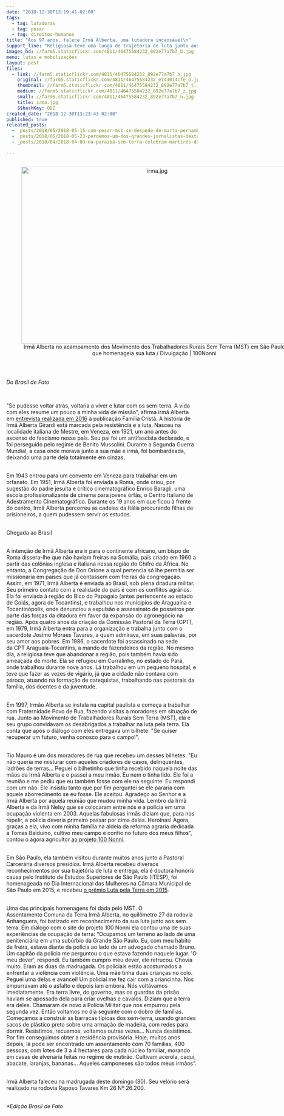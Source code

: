 ```yaml
---
date: "2018-12-30T13:19:41-02:00"
tags:
  - tag: lutadoras
  - tag: pesar
  - tag: direitos-humanos
title: "Aos 97 anos, falece Irmã Alberta, uma lutadora incansável\n"
support_line: "Religiosa teve uma longa de trajetória de luta junto aos mais excluídos do campo e da cidade no Brasil e na Itália\n"
images_hd: //farm5.staticflickr.com/4811/46475584232_892e77a7b7_b.jpg
menu: lutas e mobilizações
layout: post
files:
  - link: //farm5.staticflickr.com/4811/46475584232_892e77a7b7_b.jpg
    original: //farm5.staticflickr.com/4811/46475584232_e743014cfe_o.jpg
    thumbnail: //farm5.staticflickr.com/4811/46475584232_892e77a7b7_t.jpg
    medium: //farm5.staticflickr.com/4811/46475584232_892e77a7b7_z.jpg
    small: //farm5.staticflickr.com/4811/46475584232_892e77a7b7_n.jpg
    title: irma.jpg
    $$hashKey: 0DZ
created_date: "2018-12-30T13:23:43-02:00"
published: true
releated_posts:
  - _posts/2018/05/2018-05-15-com-pesar-mst-se-despede-de-marta-pernambuco.md
  - _posts/2018/05/2018-05-23-perdemos-um-dos-grandes-jornalistas-deste-pais.md
  - _posts/2018/04/2018-04-09-na-paraiba-sem-terra-celebram-martires-da-luta-pela-terra.md

---
```

<div style="text-align:center">
<figure class="image" style="display:inline-block"><img alt="irma.jpg" height="465" src="//farm5.staticflickr.com/4811/46475584232_892e77a7b7_b.jpg" width="700" />
<figcaption>Irm&atilde; Alberta no acampamento dos Movimento dos Trabalhadores Rurais Sem Terra (MST) em S&atilde;o Paulo que homenageia sua luta / Divulga&ccedil;&atilde;o | 100Nonni</figcaption>
</figure>
</div>

<p>&nbsp;</p>

<p><em>Do Brasil de Fato&nbsp;</em></p>

<p>&nbsp;</p>

<p>&quot;Se pudesse voltar atr&aacute;s, voltaria a viver e lutar com os sem-terra. A vida com eles resume um pouco a minha vida de miss&atilde;o&rdquo;, afirma irm&atilde; Alberta em&nbsp;<a href="https://www.paulinas.org.br/familia-crista/?system=news&amp;action=read&amp;id=14331" rel="external" target="_blank">entrevista realizada em 2016</a>&nbsp;&agrave; publica&ccedil;&atilde;o Fam&iacute;lia Crist&atilde;. A hist&oacute;ria de Irm&atilde; Alberta Girardi est&aacute; marcada pela resist&ecirc;ncia e a luta. Nasceu&nbsp;na localidade italiana de Mestre, em Veneza, em&nbsp;1921,&nbsp;um ano antes do ascenso do fascismo nesse pa&iacute;s. Seu pai foi um&nbsp;antifascista declarado, e foi&nbsp;perseguido pelo regime de Benito Mussolini. Durante a Segunda Guerra Mundial,&nbsp;a casa onde morava junto a sua m&atilde;e e irm&atilde;, foi&nbsp;bombardeada, deixando uma parte dela totalmente&nbsp;em cinzas.</p>

<p><br />
Em 1943 entrou para um convento em Veneza para trabalhar em um orfanato. Em 1951, Irm&atilde; Alberta foi enviada a Roma, onde criou, por sugest&atilde;o do padre jesu&iacute;ta e cr&iacute;tico cinematogr&aacute;fico Enrico Baragli, uma escola profissionalizante de cinema para jovens &oacute;rf&atilde;s, o&nbsp;Centro Italiano de Adestramento Cinematogr&aacute;fico. Durante os 19 anos em que ficou &agrave; frente do centro, Irm&atilde; Alberta percorreu as cadeias da It&aacute;lia procurando filhas de prisioneiros, a quem pudessem servir os estudos.&nbsp;&nbsp;</p>

<p><br />
Chegada ao Brasil</p>

<p><br />
A inten&ccedil;&atilde;o de Irm&atilde; Alberta era ir para o continente africano, um bispo de Roma dissera-lhe que n&atilde;o haviam freiras na Som&aacute;lia, pa&iacute;s criado em 1960 a partir das col&ocirc;nias inglesa e italiana nessa regi&atilde;o do Chifre da &Aacute;frica. No entanto, a Congrega&ccedil;&atilde;o de Don Orione a qual pertencia s&oacute; lhe permitia ser mission&aacute;ria em pa&iacute;ses que j&aacute; contassem com freiras da congrega&ccedil;&atilde;o. Assim, em 1971,&nbsp;Irm&atilde; Alberta &eacute; enviada ao Brasil, sob plena ditadura militar. Seu&nbsp;primeiro&nbsp;contato&nbsp;com a realidade do pa&iacute;s &eacute; com os conflitos agr&aacute;rios. Ela foi enviada &agrave; regi&atilde;o do Bico do Papagaio (antes pertencente ao estado de Goi&aacute;s, agora de Tocantins), e trabalhou nos munic&iacute;pios de&nbsp;Aragua&iacute;na e Tocantin&oacute;polis, onde denunciou a expuls&atilde;o e assassinato de posseiros por parte das for&ccedil;as da ditadura em favor da expans&atilde;o do agroneg&oacute;cio na regi&atilde;o. Ap&oacute;s quatro anos da cria&ccedil;&atilde;o da Comiss&atilde;o Pastoral da Terra (CPT), em 1979, Irm&atilde; Alberta entra para a organiza&ccedil;&atilde;o e trabalha junto com o sacerdote&nbsp;Josimo Moraes Tavares, a quem admirava, em suas palavras, por seu amor aos pobres. Em 1986, o sacerdote foi assassinado na sede da&nbsp;CPT Araguaia-Tocantins, a mando de fazendeiros da regi&atilde;o. No mesmo dia, a religiosa teve que abandonar a regi&atilde;o, pois tamb&eacute;m havia sido amea&ccedil;ada de morte.&nbsp;Ela se refugiou em Curralinho, no estado do Par&aacute;, onde trabalhou durante nove anos. L&aacute; trabalhou em um pequeno hospital, e teve que fazer as vezes de vig&aacute;rio, j&aacute; que a cidade n&atilde;o contava com p&aacute;roco, atuando na forma&ccedil;&atilde;o de catequistas, trabalhando nas pastorais da fam&iacute;lia, dos doentes e da juventude.</p>

<p><br />
Em 1997, Irm&atilde;o Alberta se instala na capital paulista e come&ccedil;a a trabalhar com Fraternidade Povo de Rua, fazendo visitas a moradores em situa&ccedil;&atilde;o de rua. Junto ao Movimento de Trabalhadores Rurais Sem Terra (MST), ela e seu grupo convidavam os desabrigados a trabalhar na luta pela terra.&nbsp;Ela conta que ap&oacute;s o di&aacute;logo com eles entregava um bilhete: &quot;Se quiser recuperar um futuro, venha conosco para o campo!&quot;.</p>

<p><br />
Tio Mauro &eacute; um dos moradores de rua que recebeu um desses bilhetes. &quot;Eu n&atilde;o queria me misturar com aqueles criadores de casos, delinquentes, ladr&otilde;es de terras&hellip; Peguei o bilhetinho que tinha recebido naquela noite das m&atilde;os da Irm&atilde; Alberta e o passei a meu irm&atilde;o. Eu nem o tinha lido. Ele foi a reuni&atilde;o e me pediu que eu tamb&eacute;m fosse com ele na seguinte. Eu respondi com um n&atilde;o. Ele insistiu tanto que por fim perguntei se ele pararia com aquele aborrecimento se eu fosse. Ele aceitou. Agrade&ccedil;o ao Senhor e a Irm&atilde; Alberta por aquela reuni&atilde;o que mudou minha vida. Lembro da Irm&atilde; Alberta e da Irm&atilde; Nelsy que se colocaram entre n&oacute;s e a pol&iacute;cia em uma ocupa&ccedil;&atilde;o violenta em 2003. Aquelas fabulosas irm&atilde;s diziam que, para nos repelir, a pol&iacute;cia deveria primeiro passar por cima delas. Hero&iacute;nas! Agora, gra&ccedil;as a ela, vivo com minha fam&iacute;lia na aldeia da reforma agraria dedicada a Tomas Baldu&iacute;no, cultivo meu campo e confio no futuro dos meus filhos&rdquo;, contou o agora agricultor&nbsp;<a href="http://100nonni.com/?p=694" rel="external" target="_blank">ao projeto 100 Nonni</a>.&nbsp;</p>

<p><br />
Em S&atilde;o Paulo, ela tamb&eacute;m visitou durante muitos anos junto a Pastoral Carcer&aacute;ria diversos pres&iacute;dios. Irm&atilde; Alberta recebeu diversos reconhecimentos por sua trajet&oacute;ria de luta e entrega, ela &eacute; doutora honoris causa pelo Instituto de Estudos Superiores de S&atilde;o Paulo (ITESP),&nbsp;foi homenageada no Dia Internacional das Mulheres&nbsp;na C&acirc;mara Municipal de S&atilde;o Paulo em 2015, e recebeu&nbsp;<a href="https://www.brasildefato.com.br/node/31158/">o pr&ecirc;mio Luta pela Terra em 2015</a>.&nbsp;</p>

<p><br />
Uma das principais homenagens&nbsp;foi dada pelo MST. O Assentamento&nbsp;Comuna da Terra Irm&atilde; Alberta, no quil&ocirc;metro 27 da rodovia Anhanguera, foi batizado em reconhecimento da sua luta junto aos sem terra. Em di&aacute;logo com o site do projeto 100 Nonni ela contou uma de suas experi&ecirc;ncias de ocupa&ccedil;&atilde;o de terra:&nbsp;&ldquo;Ocupamos um terreno ao lado de uma penitenci&aacute;ria em uma sub&uacute;rbio da Grande S&atilde;o Paulo. Eu, com meu h&aacute;bito de freira, estava diante da pol&iacute;cia ao lado de um advogado chamado Bruno. Um capit&atilde;o da pol&iacute;cia me perguntou o que estava fazendo naquele lugar. &#39;O meu dever&#39;, respondi. Eu tamb&eacute;m cumpro meu dever, ele retrucou. Chovia muito. Eram as duas da madrugada. Os policiais est&atilde;o acostumados a enfrentar a viol&ecirc;ncia com viol&ecirc;ncia. Uma m&atilde;e tinha duas crian&ccedil;as no colo. Peguei uma delas e avancei! Um policial me fez cair com a criancinha. Nos empurravam at&eacute; o asfalto e depois iam embora. N&oacute;s volt&aacute;vamos imediatamente. Era terra livre, do governo, mas os guardas da pris&atilde;o haviam se apossado dela para criar ovelhas e cavalos. Diziam que a terra era deles. Chamaram de novo a Pol&iacute;cia Militar que nos empurrou pela segunda vez. Ent&atilde;o voltamos no dia seguinte com o dobro de fam&iacute;lias. Come&ccedil;amos a construir as barracas t&iacute;picas dos sem-terra, usando grandes sacos de pl&aacute;stico preto sobre uma arma&ccedil;&atilde;o de madeira, com redes para dormir. Resistimos, recuamos, voltamos outras vezes&hellip; Nunca desistimos. Por fim conseguimos obter a resid&ecirc;ncia provis&oacute;ria. Hoje, muitos anos depois, l&aacute; pode ser encontrado um assentamento com 70 fam&iacute;lias, 400 pessoas, com lotes de 3 a 4 hectares para cada n&uacute;cleo familiar, morando em casas de alvenaria feitas no regime de mutir&atilde;o. Cultivam acerola, caqui, abacate, laranjas, bananas&hellip; Aqueles camponeses s&atilde;o todos meus irm&atilde;os&rdquo;.</p>

<p><br />
Irm&atilde; Alberta faleceu na madrugada deste domingo (30). Seu&nbsp;vel&oacute;rio ser&aacute; realizado na rodovia Raposo Tavares Km 26 N&ordm;&nbsp;26.200.</p>

<p><br />
<em>*Edi&ccedil;&atilde;o Brasil de Fato&nbsp;</em></p>
